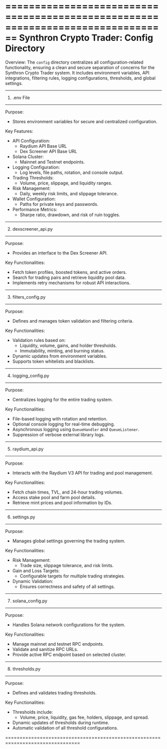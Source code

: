 ================================================================================
                     Synthron Crypto Trader: Config Directory
================================================================================

Overview:
The `config` directory centralizes all configuration-related functionality,
ensuring a clean and secure separation of concerns for the Synthron Crypto 
Trader system. It includes environment variables, API integrations, filtering 
rules, logging configurations, thresholds, and global settings.

--------------------------------------------------------------------------------
1. .env File
--------------------------------------------------------------------------------
Purpose:
- Stores environment variables for secure and centralized configuration.

Key Features:
- API Configuration:
  - Raydium API Base URL
  - Dex Screener API Base URL
- Solana Cluster:
  - Mainnet and Testnet endpoints.
- Logging Configuration:
  - Log levels, file paths, rotation, and console output.
- Trading Thresholds:
  - Volume, price, slippage, and liquidity ranges.
- Risk Management:
  - Daily, weekly risk limits, and slippage tolerance.
- Wallet Configuration:
  - Paths for private keys and passwords.
- Performance Metrics:
  - Sharpe ratio, drawdown, and risk of ruin toggles.

--------------------------------------------------------------------------------
2. dexscreener_api.py
--------------------------------------------------------------------------------
Purpose:
- Provides an interface to the Dex Screener API.

Key Functionalities:
- Fetch token profiles, boosted tokens, and active orders.
- Search for trading pairs and retrieve liquidity pool data.
- Implements retry mechanisms for robust API interactions.

--------------------------------------------------------------------------------
3. filters_config.py
--------------------------------------------------------------------------------
Purpose:
- Defines and manages token validation and filtering criteria.

Key Functionalities:
- Validation rules based on:
  - Liquidity, volume, gains, and holder thresholds.
  - Immutability, minting, and burning status.
- Dynamic updates from environment variables.
- Supports token whitelists and blacklists.

--------------------------------------------------------------------------------
4. logging_config.py
--------------------------------------------------------------------------------
Purpose:
- Centralizes logging for the entire trading system.

Key Functionalities:
- File-based logging with rotation and retention.
- Optional console logging for real-time debugging.
- Asynchronous logging using `QueueHandler` and `QueueListener`.
- Suppression of verbose external library logs.

--------------------------------------------------------------------------------
5. raydium_api.py
--------------------------------------------------------------------------------
Purpose:
- Interacts with the Raydium V3 API for trading and pool management.

Key Functionalities:
- Fetch chain times, TVL, and 24-hour trading volumes.
- Access stake pool and farm pool details.
- Retrieve mint prices and pool information by IDs.

--------------------------------------------------------------------------------
6. settings.py
--------------------------------------------------------------------------------
Purpose:
- Manages global settings governing the trading system.

Key Functionalities:
- Risk Management:
  - Trade size, slippage tolerance, and risk limits.
- Gain and Loss Targets:
  - Configurable targets for multiple trading strategies.
- Dynamic Validation:
  - Ensures correctness and safety of all settings.

--------------------------------------------------------------------------------
7. solana_config.py
--------------------------------------------------------------------------------
Purpose:
- Handles Solana network configurations for the system.

Key Functionalities:
- Manage mainnet and testnet RPC endpoints.
- Validate and sanitize RPC URLs.
- Provide active RPC endpoint based on selected cluster.

--------------------------------------------------------------------------------
8. thresholds.py
--------------------------------------------------------------------------------
Purpose:
- Defines and validates trading thresholds.

Key Functionalities:
- Thresholds include:
  - Volume, price, liquidity, gas fee, holders, slippage, and spread.
- Dynamic updates of thresholds during runtime.
- Automatic validation of all threshold configurations.

================================================================================
